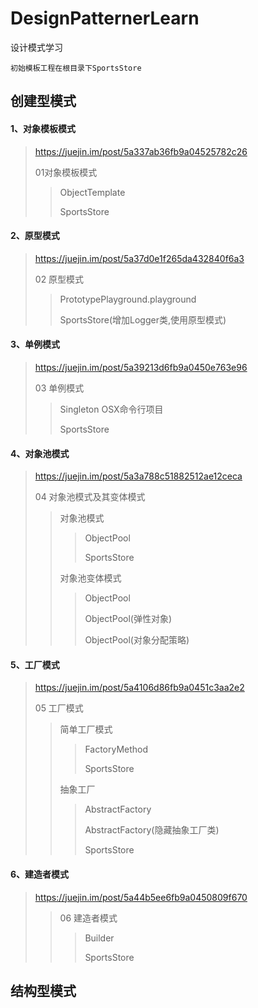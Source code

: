 # DesignPatternerLearn
设计模式学习

~~~
初始模板工程在根目录下SportsStore
~~~

## 创建型模式
#### 1、对象模板模式 
> <https://juejin.im/post/5a337ab36fb9a04525782c26>
> 
> 01对象模板模式
> 
> >  ObjectTemplate
> > 
> >  SportsStore

#### 2、原型模式
> <https://juejin.im/post/5a37d0e1f265da432840f6a3>
> 
> 02 原型模式
> 
> > PrototypePlayground.playground
> > 
> > SportsStore(增加Logger类,使用原型模式)

#### 3、单例模式
> <https://juejin.im/post/5a39213d6fb9a0450e763e96>
> 
> 03 单例模式
> 
> > Singleton OSX命令行项目
> > 
> > SportsStore

#### 4、对象池模式
> <https://juejin.im/post/5a3a788c51882512ae12ceca>
> 
> 04 对象池模式及其变体模式
> 
> >对象池模式
> >
> > > ObjectPool
> > > 
> > > SportsStore
> > 
> > 对象池变体模式
> > 
> > >ObjectPool
> > >
> > >ObjectPool(弹性对象)
> > >
> > >ObjectPool(对象分配策略)

#### 5、工厂模式

> <https://juejin.im/post/5a4106d86fb9a0451c3aa2e2>
> 
> 05 工厂模式
> 
> > 简单工厂模式
> > 
> > > FactoryMethod
> > > 
> > > SportsStore
> > 
> > 抽象工厂
> > >
> > >AbstractFactory
> > >
> > >AbstractFactory(隐藏抽象工厂类)
> > >
> > >SportsStore

#### 6、建造者模式

> <https://juejin.im/post/5a44b5ee6fb9a0450809f670>
> > 06 建造者模式
> > 
> > > Builder
> > > 
> > > SportsStore
> > > 

## 结构型模式

